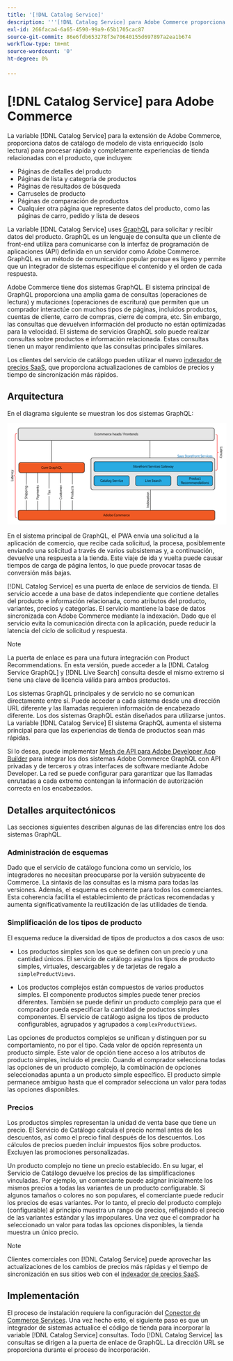 ```yaml
---
title: '[!DNL Catalog Service]'
description: '''[!DNL Catalog Service] para Adobe Commerce proporciona una forma de recuperar el contenido de las páginas de visualización de productos y de las páginas de listas de productos mucho más rápido que las consultas nativas de GraphQL de Adobe Commerce.'
exl-id: 266faca4-6a65-4590-99a9-65b1705cac87
source-git-commit: 86e6fdb653278f3e70640155d697897a2ea1b674
workflow-type: tm+mt
source-wordcount: '0'
ht-degree: 0%

---
```


# [!DNL Catalog Service] para Adobe Commerce

La variable [!DNL Catalog Service] para la extensión de Adobe Commerce, proporciona datos de catálogo de modelo de vista enriquecido (solo lectura) para procesar rápida y completamente experiencias de tienda relacionadas con el producto, que incluyen:

* Páginas de detalles del producto
* Páginas de lista y categoría de productos
* Páginas de resultados de búsqueda
* Carruseles de producto
* Páginas de comparación de productos
* Cualquier otra página que represente datos del producto, como las páginas de carro, pedido y lista de deseos

La variable [!DNL Catalog Service] uses [GraphQL](https://graphql.org/) para solicitar y recibir datos del producto. GraphQL es un lenguaje de consulta que un cliente de front-end utiliza para comunicarse con la interfaz de programación de aplicaciones (API) definida en un servidor como Adobe Commerce. GraphQL es un método de comunicación popular porque es ligero y permite que un integrador de sistemas especifique el contenido y el orden de cada respuesta.

Adobe Commerce tiene dos sistemas GraphQL. El sistema principal de GraphQL proporciona una amplia gama de consultas (operaciones de lectura) y mutaciones (operaciones de escritura) que permiten que un comprador interactúe con muchos tipos de páginas, incluidos productos, cuentas de cliente, carro de compras, cierre de compra, etc. Sin embargo, las consultas que devuelven información del producto no están optimizadas para la velocidad. El sistema de servicios GraphQL solo puede realizar consultas sobre productos e información relacionada. Estas consultas tienen un mayor rendimiento que las consultas principales similares.

Los clientes del servicio de catálogo pueden utilizar el nuevo [indexador de precios SaaS](../price-index/index.md), que proporciona actualizaciones de cambios de precios y tiempo de sincronización más rápidos.

## Arquitectura

En el diagrama siguiente se muestran los dos sistemas GraphQL:

![Diagrama de arquitectura del catálogo](assets/catalog-service-architecture.png)

En el sistema principal de GraphQL, el PWA envía una solicitud a la aplicación de comercio, que recibe cada solicitud, la procesa, posiblemente enviando una solicitud a través de varios subsistemas y, a continuación, devuelve una respuesta a la tienda. Este viaje de ida y vuelta puede causar tiempos de carga de página lentos, lo que puede provocar tasas de conversión más bajas.

[!DNL Catalog Service] es una puerta de enlace de servicios de tienda. El servicio accede a una base de datos independiente que contiene detalles del producto e información relacionada, como atributos del producto, variantes, precios y categorías. El servicio mantiene la base de datos sincronizada con Adobe Commerce mediante la indexación.
Dado que el servicio evita la comunicación directa con la aplicación, puede reducir la latencia del ciclo de solicitud y respuesta.

>[!NOTE]
>
>La puerta de enlace es para una futura integración con Product Recommendations. En esta versión, puede acceder a la [!DNL Catalog Service GraphQL] y [!DNL Live Search] consulta desde el mismo extremo si tiene una clave de licencia válida para ambos productos.

Los sistemas GraphQL principales y de servicio no se comunican directamente entre sí. Puede acceder a cada sistema desde una dirección URL diferente y las llamadas requieren información de encabezado diferente. Los dos sistemas GraphQL están diseñados para utilizarse juntos. La variable [!DNL Catalog Service] El sistema GraphQL aumenta el sistema principal para que las experiencias de tienda de productos sean más rápidas.

Si lo desea, puede implementar [Mesh de API para Adobe Developer App Builder](https://developer.adobe.com/graphql-mesh-gateway/) para integrar los dos sistemas Adobe Commerce GraphQL con API privadas y de terceros y otras interfaces de software mediante Adobe Developer. La red se puede configurar para garantizar que las llamadas enrutadas a cada extremo contengan la información de autorización correcta en los encabezados.

## Detalles arquitectónicos

Las secciones siguientes describen algunas de las diferencias entre los dos sistemas GraphQL.

### Administración de esquemas

Dado que el servicio de catálogo funciona como un servicio, los integradores no necesitan preocuparse por la versión subyacente de Commerce. La sintaxis de las consultas es la misma para todas las versiones. Además, el esquema es coherente para todos los comerciantes. Esta coherencia facilita el establecimiento de prácticas recomendadas y aumenta significativamente la reutilización de las utilidades de tienda.

### Simplificación de los tipos de producto

El esquema reduce la diversidad de tipos de productos a dos casos de uso:

* Los productos simples son los que se definen con un precio y una cantidad únicos. El servicio de catálogo asigna los tipos de producto simples, virtuales, descargables y de tarjetas de regalo a `simpleProductViews`.

* Los productos complejos están compuestos de varios productos simples. El componente productos simples puede tener precios diferentes. También se puede definir un producto complejo para que el comprador pueda especificar la cantidad de productos simples componentes. El servicio de catálogo asigna los tipos de producto configurables, agrupados y agrupados a `complexProductViews`.

Las opciones de productos complejos se unifican y distinguen por su comportamiento, no por el tipo. Cada valor de opción representa un producto simple. Este valor de opción tiene acceso a los atributos de producto simples, incluido el precio. Cuando el comprador selecciona todas las opciones de un producto complejo, la combinación de opciones seleccionadas apunta a un producto simple específico. El producto simple permanece ambiguo hasta que el comprador selecciona un valor para todas las opciones disponibles.

### Precios

Los productos simples representan la unidad de venta base que tiene un precio. El Servicio de Catálogo calcula el precio normal antes de los descuentos, así como el precio final después de los descuentos. Los cálculos de precios pueden incluir impuestos fijos sobre productos. Excluyen las promociones personalizadas.

Un producto complejo no tiene un precio establecido. En su lugar, el Servicio de Catálogo devuelve los precios de las simplificaciones vinculadas. Por ejemplo, un comerciante puede asignar inicialmente los mismos precios a todas las variantes de un producto configurable. Si algunos tamaños o colores no son populares, el comerciante puede reducir los precios de esas variantes. Por lo tanto, el precio del producto complejo (configurable) al principio muestra un rango de precios, reflejando el precio de las variantes estándar y las impopulares. Una vez que el comprador ha seleccionado un valor para todas las opciones disponibles, la tienda muestra un único precio.

>[!NOTE]
>
> Clientes comerciales con [!DNL Catalog Service] puede aprovechar las actualizaciones de los cambios de precios más rápidas y el tiempo de sincronización en sus sitios web con el [indexador de precios SaaS](../price-index/index.md).

## Implementación

El proceso de instalación requiere la configuración del [Conector de Commerce Services](../landing/saas.md). Una vez hecho esto, el siguiente paso es que un integrador de sistemas actualice el código de tienda para incorporar la variable [!DNL Catalog Service] consultas. Todo [!DNL Catalog Service] las consultas se dirigen a la puerta de enlace de GraphQL. La dirección URL se proporciona durante el proceso de incorporación.
